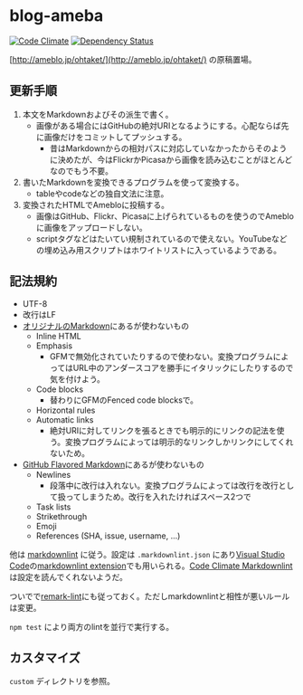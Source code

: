 # blog-ameba

[![Code Climate](https://codeclimate.com/github/ohtake/blog-ameba/badges/gpa.svg)](https://codeclimate.com/github/ohtake/blog-ameba)
[![Dependency Status](https://www.versioneye.com/user/projects/57cebba39b4cc20044fffd40/badge.svg?style=flat-square)](https://www.versioneye.com/user/projects/57cebba39b4cc20044fffd40)

[http://ameblo.jp/ohtaket/](http://ameblo.jp/ohtaket/) の原稿置場。

## 更新手順

1. 本文をMarkdownおよびその派生で書く。
   * 画像がある場合にはGitHubの絶対URIとなるようにする。心配ならば先に画像だけをコミットしてプッシュする。
     * 昔はMarkdownからの相対パスに対応していなかったからそのように決めたが、今はFlickrかPicasaから画像を読み込むことがほとんどなのでもう不要。
1. 書いたMarkdownを変換できるプログラムを使って変換する。
   * tableやcodeなどの独自文法に注意。
1. 変換されたHTMLでAmebloに投稿する。
   * 画像はGitHub、Flickr、Picasaに上げられているものを使うのでAmebloに画像をアップロードしない。
   * scriptタグなどはたいてい規制されているので使えない。YouTubeなどの埋め込み用スクリプトはホワイトリストに入っているようである。

## 記法規約

* UTF-8
* 改行はLF
* [オリジナルのMarkdown](http://daringfireball.net/projects/markdown/)にあるが使わないもの
  * Inline HTML
  * Emphasis
    * GFMで無効化されていたりするので使わない。変換プログラムによってはURL中のアンダースコアを勝手にイタリックにしたりするので気を付けよう。
  * Code blocks
    * 替わりにGFMのFenced code blocksで。
  * Horizontal rules
  * Automatic links
    * 絶対URIに対してリンクを張るときでも明示的にリンクの記法を使う。変換プログラムによっては明示的なリンクしかリンクにしてくれないため。
* [GitHub Flavored Markdown](https://guides.github.com/features/mastering-markdown/#GitHub-flavored-markdown)にあるが使わないもの
  * Newlines
    * 段落中に改行は入れない。変換プログラムによっては改行を改行として扱ってしまうため。改行を入れたければスペース2つで
  * Task lists
  * Strikethrough
  * Emoji
  * References (SHA, issue, username, ...)

他は [markdownlint](https://github.com/DavidAnson/markdownlint) に従う。設定は `.markdownlint.json` にあり[Visual Studio Code](https://code.visualstudio.com/)の[markdownlint extension](https://marketplace.visualstudio.com/items?itemName=DavidAnson.vscode-markdownlint)でも用いられる。[Code Climate Markdownlint](https://docs.codeclimate.com/docs/markdownlint)は設定を読んでくれないようだ。

ついでで[remark-lint](https://github.com/wooorm/remark-lint)にも従っておく。ただしmarkdownlintと相性が悪いルールは変更。

`npm test` により両方のlintを並行で実行する。

## カスタマイズ

`custom` ディレクトリを参照。

